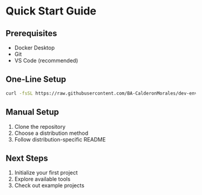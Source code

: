 # Quick Start Guide

## Prerequisites
- Docker Desktop
- Git
- VS Code (recommended)

## One-Line Setup
```bash
curl -fsSL https://raw.githubusercontent.com/BA-CalderonMorales/dev-environment/main/startup/start-dev.sh | bash
```

## Manual Setup
1. Clone the repository
2. Choose a distribution method
3. Follow distribution-specific README

## Next Steps
1. Initialize your first project
2. Explore available tools
3. Check out example projects 